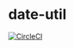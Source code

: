 # date-util
[![CircleCI](https://circleci.com/gh/carlosroberto555/date-util/tree/master.svg?style=svg)](https://circleci.com/gh/carlosroberto555/date-util/tree/master)
